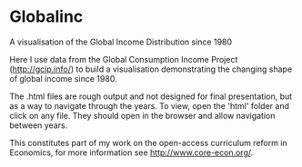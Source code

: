 # Globalinc
A visualisation of the Global Income Distribution since 1980

Here I use data from the Global Consumption Income Project (http://gcip.info/) to build a visualisation demonstrating
the changing shape of global income since 1980. 

The .html files are rough output and not designed for final presentation, but as a way to navigate through the years. To view, open the 'html' folder and click on any file. They should open in the browser and allow navigation between years.

This constitutes part of my work on the open-access curriculum reform in Economics, for more information see http://www.core-econ.org/.

